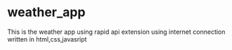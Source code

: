 # weather_app
This is the weather app using rapid api extension using internet connection written in html,css,javasript
